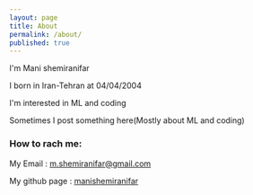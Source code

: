 ```yaml
---
layout: page
title: About
permalink: /about/
published: true
---
```


I'm Mani shemiranifar

I born in Iran-Tehran at 04/04/2004

I'm interested in ML and coding 

Sometimes I post something here(Mostly about ML and coding)

### How to rach me:

My Email : [m.shemiranifar@gmail.com](mailto:m.shemiranifar@gmail.com)

My github page : [manishemiranifar](https://github.com/manishemiranifar)

